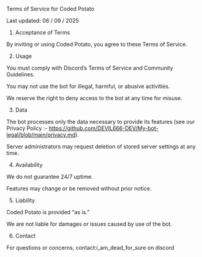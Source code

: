 Terms of Service for Coded Potato 

Last updated: 06 / 09 / 2025

1. Acceptance of Terms

By inviting or using Coded Potato, you agree to these Terms of Service.

2. Usage

You must comply with Discord’s Terms of Service and Community Guidelines.

You may not use the bot for illegal, harmful, or abusive activities.

We reserve the right to deny access to the bot at any time for misuse.


3. Data

The bot processes only the data necessary to provide its features (see our Privacy Policy :- https://github.com/DEVIL666-DEV/My-bot-legal/blob/main/privacy.md).

Server administrators may request deletion of stored server settings at any time.


4. Availability

We do not guarantee 24/7 uptime.

Features may change or be removed without prior notice.


5. Liability

Coded Potato is provided “as is.”

We are not liable for damages or issues caused by use of the bot.


6. Contact

For questions or concerns,
contact:i_am_dead_for_sure on discord
